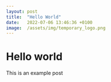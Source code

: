 ```yaml
---
layout: post
title:  "Hello World"
date:   2022-07-06 13:46:36 +0100
image:  /assets/img/temporary_logo.png
---
```


# Hello world

This is an example post